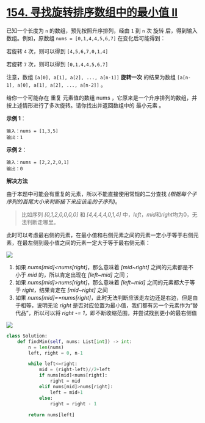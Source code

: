# [154. 寻找旋转排序数组中的最小值 II](https://leetcode-cn.com/problems/find-minimum-in-rotated-sorted-array-ii/)

已知一个长度为 `n` 的数组，预先按照升序排列，经由 `1` 到 `n` 次 旋转 后，得到输入数组。例如，原数组 `nums = [0,1,4,4,5,6,7]` 在变化后可能得到：

若旋转 `4` 次，则可以得到 `[4,5,6,7,0,1,4]`

若旋转 `7` 次，则可以得到 `[0,1,4,4,5,6,7]`

注意，数组 `[a[0], a[1], a[2], ..., a[n-1]]` **旋转一次** 的结果为数组 `[a[n-1], a[0], a[1], a[2], ..., a[n-2]]` 。

给你一个可能存在 重复 元素值的数组 nums ，它原来是一个升序排列的数组，并按上述情形进行了多次旋转。请你找出并返回数组中的 最小元素 。


**示例 1**：
```
输入：nums = [1,3,5]
输出：1
```

**示例 2**：
```
输入：nums = [2,2,2,0,1]
输出：0
```

**解决方法**

由于本题中可能会有重复的元素，所以不能直接使用常规的二分查找 *(根据每个子序列的首尾大小来判断接下来应该走的子序列)*。

> 比如序列 *[0,1,2,0,0,0,0]* 和 *[4,4,4,4,0,1,4]* 中，*left*，*mid*和*right*均为0，无法判断走哪里。

此时可以考虑最右侧的元素，在最小值和右侧元素之间的元素一定小于等于右侧元素，在最左侧到最小值之间的元素一定大于等于最右侧元素：

<img src="https://assets.leetcode-cn.com/solution-static/154/1.png">

1. 如果 *nums[mid]<nums[right]*，那么意味着 *[mid~right]* 之间的元素都是不小于 *mid* 的，所以肯定出现在 *[left~mid]* 之间；
2. 如果 *nums[mid]>nums[right]*，那么意味着 *[left~mid]* 之间的元素都大于等于 *right*，结果肯定在 *[mid~right]* 之间
3. 如果 *nums[mid]==nums[right]*，此时无法判断应该走左边还是右边，但是由于相等，说明无论 *right* 是否对应位置为最小值，我们都有另一个元素作为“替代品”，所以可以将 *right -= 1*，即不断收缩范围，并尝试找到更小的最右侧值

<img src="https://assets.leetcode-cn.com/solution-static/154/4.png">

```py
class Solution:
    def findMin(self, nums: List[int]) -> int:
        n = len(nums)
        left, right = 0, n-1

        while left<=right:
            mid = (right-left)//2+left
            if nums[mid]<nums[right]:
                right = mid
            elif nums[mid]>nums[right]:
                left = mid+1
            else:
                right = right - 1
            
        return nums[left]
```